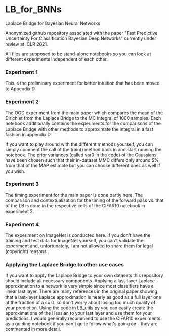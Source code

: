 # LB_for_BNNs
Laplace Bridge for Bayesian Neural Networks

Anonymized github repository associated with the paper "Fast Predictive Uncertainty For Classification Bayesian Deep Networks" currently under review at ICLR 2021. 

All files are supposed to be stand-alone notebooks so you can look at different experiments independent of each other.

### Experiment 1

This is the preliminary experiment for better intuition that has been moved to Appendix D

### Experiment 2

The OOD experiment from the main paper which compares the mean of the Dirichlet from the Laplace Bridge to the MC integral of 1000 samples. 
Each notebook additionally contains the experiments for the comparisons of the Laplace Bridge with other methods to approximate the integral in a fast fashion in appendix D. 

If you want to play around with the different methods yourself, you can simply comment the call of the train() method back in and start running the notebook.
The prior variances (called var0 in the code) of the Gaussians have been chosen such that their in-dataset MMC differs only around 5% from that of the MAP estimate but you can choose different ones as well if you wish.

### Experiment 3

The timing experiment for the main paper is done partly here. The comparison and contextualization for the timing of the forward pass vs. that of the LB is done in the respective cells of the CIFAR10 notebook in experiment 2.

### Experiment 4

The experiment on ImageNet is conducted here. If you don't have the training and test data for ImageNet yourself, you can't validate the experiment and, unfortunately, I am not allowed to share them for legal (copyright) reasons. 

### Applying the Laplace Bridge to other use cases

If you want to apply the Laplace Bridge to your own datasets this repository should include all necessary components. Applying a last-layer Laplace approximation to a network is very simple since most classifiers have a linear last layer. There are many references in the original paper showing that a last-layer Laplace approximation is nearly as good as a full layer one at the fraction of a cost. so don't worry about losing too much quality of your prediction. Using the code in LB_utils.py you can easily create the approximations of the Hessian to your last layer and use them for your predictions. I would generally recommend to use the CIFAR10 experiments as a guiding notebook if you can't quite follow what's going on - they are commented in more detail.
